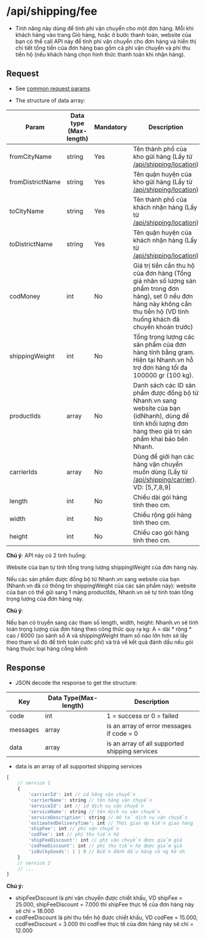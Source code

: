# /api/shipping/fee

- Tính năng này dùng để tính phí vận chuyển cho một đơn hàng. Mỗi khi khách hàng vào trang Giỏ hàng, hoặc ở bước thanh toán, website của bạn có thể call API này để tính phí vận chuyển cho đơn hàng và hiển thị chi tiết tổng tiền của đơn hàng bao gồm cả phí vận chuyển và phí thu tiền hộ (nếu khách hàng chọn hình thức thanh toán khi nhận hàng).

## Request

* See [common request params](/docs/api.md#request)

- The structure of data array:

Param | Data type (Max-length) | Mandatory | Description
------------ | ----------- | ---------- | ----------------
fromCityName | string | Yes | Tên thành phố của kho gửi hàng (Lấy từ [/api/shipping/location](/docs/shipping/location.md))
fromDistrictName |string | Yes | Tên quận huyện của kho gửi hàng (Lấy từ [/api/shipping/location](/docs/shipping/location.md))
toCityName | string | Yes | Tên thành phố của khách nhận hàng (Lấy từ [/api/shipping/location](/docs/shipping/location.md))
toDistrictName | string | Yes | Tên quận huyện của khách nhận hàng (Lấy từ [/api/shipping/location](/docs/shipping/location.md))
codMoney | int | No | Giá trị tiền cần thu hộ của đơn hàng (Tổng giá nhân số lượng sản phẩm trong đơn hàng), set 0 nếu đơn hàng này không cần thu tiền hộ (VD tình huống khách đã chuyển khoản trước)
shippingWeight | int | No | Tổng trọng lượng các sản phẩm của đơn hàng tính bằng gram. Hiện tại Nhanh.vn hỗ trợ đơn hàng tối đa 100000 gr (100 kg).
productIds | array |No | Danh sách các ID sản phẩm được đồng bộ từ Nhanh.vn sang website của bạn (idNhanh), dùng để tính khối lượng đơn hàng theo giá trị sản phẩm khai báo bên Nhanh.
carrierIds | array | No | Dùng để giới hạn các hãng vận chuyển muốn dùng (Lấy từ [/api/shipping/carrier](/docs/shipping/carrier.md)). VD: [5,7,8,9]
length | int | No | Chiều dài gói hàng tính theo cm.
width | int | No | Chiều rộng gói hàng tính theo cm.
height |int |No | Chiều cao gói hàng tính theo cm.

  **Chú ý**: API này có 2 tình huống:
  
   Website của bạn tự tính tổng trọng lượng shippingWeight của đơn hàng này.
   
   Nếu các sản phẩm được đồng bộ từ Nhanh.vn sang website của bạn (Nhanh.vn đã có thông tin shippingWeight của các sản phẩm này): website của bạn có thể gửi sang 1 mảng productIds, Nhanh.vn sẽ tự tính toán tổng trọng lượng của đơn hàng này.
    
**Chú ý**: 

  Nếu bạn có truyền sang các tham số length, width, height: Nhanh.vn sẽ tính toán trọng lượng của đơn hàng theo công thức quy ra kg: A = dài * rộng * cao / 6000 (so sánh số A và shippingWeight tham số nào lớn hơn sẽ lấy theo tham số đó để tính toán cước phí) và trả về kết quả đánh dấu nếu gói hàng thuộc loại hàng cồng kềnh

## Response 
- JSON decode the response to get the structure:
  
Key | Data Type(Max-length) | Description
------| --------- | -----------
code | int | 1 = success or 0 = failed
messages | array | is an array of error messages if code = 0
data | array | is an array of all supported shipping services

- data is an array of all supported shipping services
```js
[
    // service 1
    {
        'carrierId': int // id hãng vận chuyển
        'carrierName': string // tên hãng vận chuyển
        'serviceId': int // id dịch vụ vận chuyển
        'serviceName': string // tên dịch vụ vận chuyển
        'serviceDescription': string // mô tả dịch vụ vận chuyển
        'estimatedDeliveryTime': int // Thời gian dự kiến giao hàng
        'shipFee': int // phí vận chuyển
        'codFee': int // phí thu tiền hộ
        'shipFeeDiscount': int // phí vận chuyển được giảm giá
        'codFeeDiscount': int // phí thu tiền hộ được giảm giá
        'isBulkyGoods': 1 | 0 // Biến đánh dấu hàng cồng kềnh
    }
    // service 2
    // ...
]
```
**Chú ý:**
  - shipFeeDiscount là phí vận chuyển được chiết khấu, VD shipFee = 25.000, shipFeeDiscount = 7.000 thì shipFee thực tế của đơn hàng này sẽ chỉ = 18.000
  - codFeeDiscount là phí thu tiền hộ được chiết khấu, VD codFee = 15.000, codFeeDiscount = 3.000 thì codFee thực tế của đơn hàng này sẽ chỉ = 12.000


  
  
  
  

